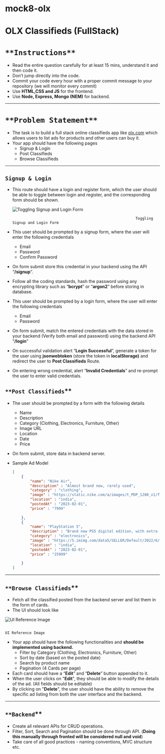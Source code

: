 # mock8-olx


# OLX Classifieds (FullStack)

# `**Instructions**`

- Read the entire question carefully for at least 15 mins, understand it and then code it.
- Don’t jump directly into the code.
- Commit your code every hour with a proper commit message to your repository (we will monitor every commit)
- Use **HTML,CSS and JS** for the frontend.
- Use **Node, Express, Mongo (NEM)** for backend.

---

# `**Problem Statement**`

- The task is to build a full stack online classifieds app like [olx.com](http://olx.com) which allows users to list ads for products and other users can buy it.
- Your app should have the following pages
    - Signup & Login
    - Post Classifieds
    - Browse Classifieds

---

## **`Signup & Login`**

- This route should have a login and register form, which the user should be able to toggle between login and register, and the corresponding form should be shown.
    
    
    ![                                                          Toggling Signup and Login Form](https://s3-us-west-2.amazonaws.com/secure.notion-static.com/374f7f3b-743d-437f-ae3f-531636bccc26/3.gif)
    
                                                              Toggling Signup and Login Form
    

- This user should be prompted by a signup form, where the user will enter the following credentials
    - Email
    - Password
    - Confirm Password
- On form submit store this credential in your backend using the API “**/signup**”.
- Follow all the coding standards, hash the password using any encrypting library such as “**bcrypt**” or “**argon2**”  before storing in database.

- This user should be prompted by a login form, where the user will enter the following credentials
    - Email
    - Password
- On form submit, match the entered credentials with the data stored in your backend (Verify both email and password) using the backend API “**/login**”
- On successful validation alert “**Login Successful**”, generate a token for the user using **jsonwebtoken** (store the token in **localStorage)**  and redirect the user to **Post Classifieds** Route.
- On entering wrong credential, alert “**Invalid Credentials**” and re-prompt the user to enter valid credentials.

## `**Post Classifieds`**

- The user should be prompted by a form with the following details
    - Name
    - Description
    - Category (Clothing, Electronics, Furniture, Other)
    - Image URL
    - Location
    - Date
    - Price
- On form submit, store data in backend server.
- Sample Ad Model
    
    ```json
    [
    	{
    		"name": "Nike Air",
    		"description" : "Almost brand new, rarely used",
    		"category" : "clothing",
    		"image" : "https://static.nike.com/a/images/t_PDP_1280_v1/f_auto,q_auto:eco/7fbc5e94-8d49-4730-a280-f19d3cfad0b0/custom-nike-air-max-90-by-you.png",
    		"location" : "india",
    		"postedAt" : "2023-02-01",
    		"price" : "7999"
    		
    	},
    	{
    		"name": "PlayStation 5",
    		"description" : "Brand new PS5 digital edition, with extra dualshock",
    		"category" : "electronics",
    		"image" : "https://5.imimg.com/data5/SELLER/Default/2022/6/TQ/TK/HJ/154727183/ps5-disc-edition-500x500.jpg",
    		"location" : "india",
    		"postedAt" : "2023-02-01",
    		"price" : "25999"
    		
    	}
    ]
    ```
    

---

## `**Browse Classifieds`**

- Fetch all the classified posted from the backend server and list them in the form of cards.
- The UI should look like

![                                                                             UI Reference Image](https://s3-us-west-2.amazonaws.com/secure.notion-static.com/5da6cef1-2312-4eb8-8876-97fbd6d833bb/Olx_Classifieds.png)

                                                                             UI Reference Image

- Your app should have the following functionalities and **should be implemented using backend.**
    - Filter by Category (Clothing, Electronics, Furniture, Other)
    - Sort by date (based on the posted date)
    - Search by product name
    - Pagination (4 Cards per page)
- Each card should have a “**Edit**” and “**Delete**” button appended to it.
- When the user clicks on "**Edit**", they should be able to modify the details of the ad. (All fields should be editable)
- By clicking on "**Delete**", the user should have the ability to remove the specific ad listing from both the user interface and the backend.

---

## `**Backend`**

- Create all relevant APIs for CRUD operations.
- Filter, Sort, Search and Pagination should be done through API. (**Doing this manually through fronted will be considered null and void**)
- Take care of all good practices - naming conventions, MVC structure etc.
